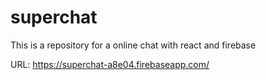# superchat
This is a repository for a online chat with react and firebase

URL: https://superchat-a8e04.firebaseapp.com/